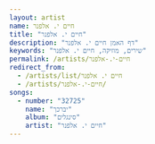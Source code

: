 ```yaml
---
layout: artist
name: חיים י. אלפנר
title: "חיים י. אלפנר"
description: "דף האמן חיים י. אלפנר"
keywords: "שירים, מוזיקה, חיים י. אלפנר"
permalink: /artists/חיים-י.-אלפנר
redirect_from:
  - /artists/list/חיים י. אלפנר
  - /artists/חיים-י.-אלפנר/
songs:
  - number: "32725"
    name: "יברכך"
    album: "סינגלים"
    artist: "חיים י. אלפנר"
---
```

